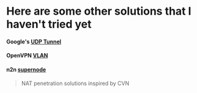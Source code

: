 # Here are some other solutions that I haven't tried yet
#### Google's [UDP Tunnel](https://code.google.com/archive/p/udptunnel/issues)
#### OpenVPN [VLAN](https://openvpn.net/download-open-vpn)
#### n2n [supernode](https://www.ntop.org/get-started/download)
> NAT penetration solutions inspired by CVN
